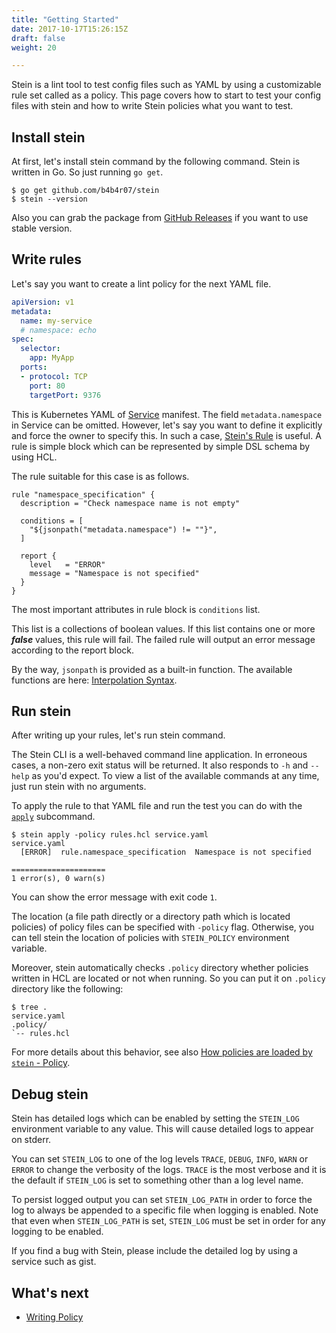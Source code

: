 ```yaml
---
title: "Getting Started"
date: 2017-10-17T15:26:15Z
draft: false
weight: 20

---
```


Stein is a lint tool to test config files such as YAML by using a customizable rule set called as a policy.
This page covers how to start to test your config files with stein and how to write Stein policies what you want to test.

## Install stein

At first, let's install stein command by the following command. Stein is written in Go. So just running `go get`.

```console
$ go get github.com/b4b4r07/stein
$ stein --version
```

Also you can grab the package from [GitHub Releases](https://github.com/b4b4r07/stein/releases) if you want to use stable version.

## Write rules

Let's say you want to create a lint policy for the next YAML file.

```yaml
apiVersion: v1
metadata:
  name: my-service
  # namespace: echo
spec:
  selector:
    app: MyApp
  ports:
  - protocol: TCP
    port: 80
    targetPort: 9376
```

This is Kubernetes YAML of [Service](https://kubernetes.io/docs/concepts/services-networking/service/) manifest.
The field `metadata.namespace` in Service can be omitted.
However, let's say you want to define it explicitly and force the owner to specify this.
In such a case, [Stein's Rule](./policy/rules.md) is useful.
A rule is simple block which can be represented by simple DSL schema by using HCL.

The rule suitable for this case is as follows.

```hcl
rule "namespace_specification" {
  description = "Check namespace name is not empty"

  conditions = [
    "${jsonpath("metadata.namespace") != ""}",
  ]

  report {
    level   = "ERROR"
    message = "Namespace is not specified"
  }
}
```

The most important attributes in rule block is `conditions` list.

This list is a collections of boolean values.
If this list contains one or more ***false*** values, this rule will fail.
The failed rule will output an error message according to the report block.

By the way, `jsonpath` is provided as a built-in function.
The available functions are here: [Interpolation Syntax](syntax/interpolation.md).

## Run stein

After writing up your rules, let's run stein command.

The Stein CLI is a well-behaved command line application.
In erroneous cases, a non-zero exit status will be returned.
It also responds to `-h` and `--help` as you'd expect.
To view a list of the available commands at any time, just run stein with no arguments.

To apply the rule to that YAML file and run the test you can do with the [`apply`](commands.md#command-apply) subcommand.

```console
$ stein apply -policy rules.hcl service.yaml
service.yaml
  [ERROR]  rule.namespace_specification  Namespace is not specified

=====================
1 error(s), 0 warn(s)
```

You can show the error message with exit code `1`.

The location (a file path directly or a directory path which is located policies) of policy files can be specified with `-policy` flag.
Otherwise, you can tell stein the location of policies with `STEIN_POLICY` environment variable.

Moreover, stein automatically checks `.policy` directory whether policies written in HCL are located or not when running.
So you can put it on `.policy` directory like the following:

```console
$ tree .
service.yaml
.policy/
`-- rules.hcl
```

For more details about this behavior, see also [How policies are loaded by `stein` - Policy](policy.md#how-policies-are-loaded-by-stein).

## Debug stein

Stein has detailed logs which can be enabled by setting the `STEIN_LOG` environment variable to any value. This will cause detailed logs to appear on stderr.

You can set `STEIN_LOG` to one of the log levels `TRACE`, `DEBUG`, `INFO`, `WARN` or `ERROR` to change the verbosity of the logs. `TRACE` is the most verbose and it is the default if `STEIN_LOG` is set to something other than a log level name.

To persist logged output you can set `STEIN_LOG_PATH` in order to force the log to always be appended to a specific file when logging is enabled. Note that even when `STEIN_LOG_PATH` is set, `STEIN_LOG` must be set in order for any logging to be enabled.

If you find a bug with Stein, please include the detailed log by using a service such as gist.

## What's next

- [Writing Policy](writing-policy.md)

